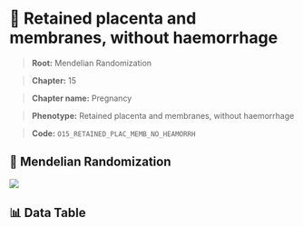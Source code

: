 # 🧪 Retained placenta and membranes, without haemorrhage

> **Root:** Mendelian Randomization

> **Chapter:** 15  

> **Chapter name:** Pregnancy

> **Phenotype:** Retained placenta and membranes, without haemorrhage  

> **Code:** `O15_RETAINED_PLAC_MEMB_NO_HEAMORRH`

## 🧬 Mendelian Randomization  

<img src="/MR/Figures/Forward/O15_RETAINED_PLAC_MEMB_NO_HEAMORRH.png"/>

## 📊 Data Table

<CsvTableMRF src="/MR/Data/Forward/O15_RETAINED_PLAC_MEMB_NO_HEAMORRH.csv"/>
